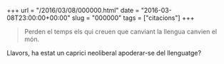 +++
url = "/2016/03/08/000000.html"
date = "2016-03-08T23:00:00+00:00"
slug = "000000"
tags = ["citacions"]
+++

> Perden el temps els qui creuen que canviant la llengua canvien el món. 

Llavors, ha estat un caprici neoliberal apoderar-se del llenguatge?


